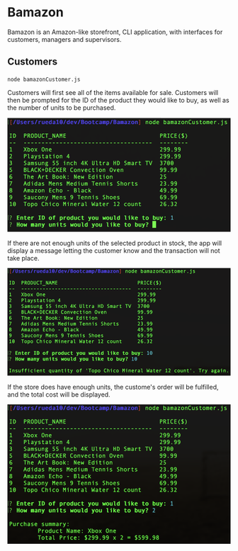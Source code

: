 # Bamazon

Bamazon is an Amazon-like storefront, CLI application, with interfaces for customers, managers and supervisors.

## Customers

`node bamazonCustomer.js`

Customers will first see all of the items available for sale. Customers will then be prompted for the ID of the product they would like to buy, as well as the number of units to be purchased.

![Customer-01](/images/Customer-01.png)

If there are not enough units of the selected product in stock, the app will display a message letting the customer know and the transaction will not take place.

![Customer-01](/images/Customer-02.png)

If the store does have enough units, the custome's order will be fulfilled, and the total cost will be displayed.

![Customer-01](/images/Customer-03.png)
